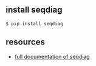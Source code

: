 ## install seqdiag

```
$ pip install seqdiag
```

## resources

- [full documentation of seqdiag](http://blockdiag.com/en/seqdiag/introduction.html)
